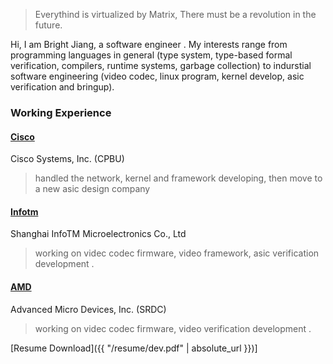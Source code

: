 > Everythind is  virtualized by Matrix, There must be a revolution in the future. 


Hi, I am Bright Jiang, a  software engineer . My interests range from programming languages in general (type system, type-based formal verification, compilers, runtime systems, garbage collection) to indurstial software engineering (video codec, linux program, kernel develop, asic verification and bringup). 

### Working Experience

#### [Cisco](https://www.cisco.com/)
Cisco Systems, Inc. (CPBU)
> handled the network, kernel and framework developing,  then move to a new asic design company

#### [Infotm](http://www.infotm.com)
Shanghai InfoTM Microelectronics Co., Ltd
> working on videc codec firmware, video framework, asic verification development .

#### [AMD](https://www.amd.com)
Advanced Micro Devices, Inc. (SRDC)
> working on videc codec firmware, video verification development .


[Resume Download]({{ "/resume/dev.pdf" | absolute_url }})]






